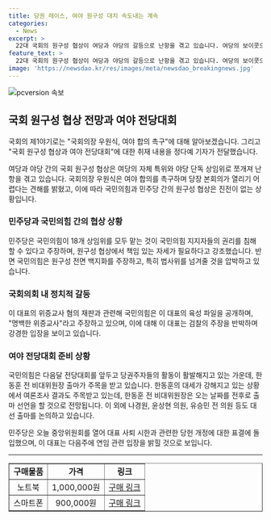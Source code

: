 ```yaml
---
title: 당권 레이스, 여야 원구성 대치 속도내는 계속 
categories:
  - News
excerpt: >
  22대 국회의 원구성 협상이 여당과 야당의 갈등으로 난항을 겪고 있습니다. 여당의 보이콧으로 진행이 더뎌지고 있는 가운데, 국회의장은 여야 합의를 촉구하고 있으며 야당과 여당은 각자의 입장을 고수하며 대립 중입니다. 민주당은 국민의힘의 원구성 요구를 거부하고 법사위에서의 활동을 계속할 계획이며, 국민의힘은 여당을 압박하고 있습니다. 해당 상황에서 국민의힘은 당내 대표 후보를 놓고 뜨거운 경쟁이 벌어지고 있고, 민주당은 당 대표 사퇴 시한 관련하여 당헌 개정에 대한 논의가 이뤄지고 있습니다. 이재명 대표의 연임 여부에 관한 입장도 이슈가 되어 있습니다.
feature_text: >
  22대 국회의 원구성 협상이 여당과 야당의 갈등으로 난항을 겪고 있습니다. 여당의 보이콧으로 진행이 더뎌지고 있는 가운데, 국회의장은 여야 합의를 촉구하고 있으며 야당과 여당은 각자의 입장을 고수하며 대립 중입니다. 민주당은 국민의힘의 원구성 요구를 거부하고 법사위에서의 활동을 계속할 계획이며, 국민의힘은 여당을 압박하고 있습니다. 해당 상황에서 국민의힘은 당내 대표 후보를 놓고 뜨거운 경쟁이 벌어지고 있고, 민주당은 당 대표 사퇴 시한 관련하여 당헌 개정에 대한 논의가 이뤄지고 있습니다. 이재명 대표의 연임 여부에 관한 입장도 이슈가 되어 있습니다.
image: 'https://newsdao.kr/res/images/meta/newsdao_breakingnews.jpg'
---
```


<p><img src="https://newsdao.kr/res/images/meta/newsdao_breakingnews.jpg" alt="pcversion 속보" /></p>

<h2 data-ke-size="size26">국회 원구성 협상 전망과 여야 전당대회</h2>

<p>국회의 제1야기로는 "국회의장 우원식, 여야 합의 촉구"에 대해 알아보겠습니다. 그리고 "국회 원구성 협상과 여야 전당대회"에 대한 취재 내용을 정다예 기자가 전달했습니다. </p>

<p data-ke-size="size16">여당과 야당 간의 국회 원구성 협상은 여당의 자체 특위와 야당 단독 상임위로 쪼개져 난항을 겪고 있습니다. 국회의장 우원식은 여야 합의를 촉구하며 당장 본회의가 열리기 어렵다는 견해를 밝혔고, 이에 따라 국민의힘과 민주당 간의 원구성 협상은 진전이 없는 상황입니다.</p>

<h3><b>민주당과 국민의힘 간의 협상 상황</b></h3>

<p data-ke-size="size16">민주당은 국민의힘이 18개 상임위를 모두 맡는 것이 국민의힘 지지자들의 권리를 침해할 수 있다고 주장하며, 원구성 협상에서 책임 있는 자세가 필요하다고 강조했습니다. 반면 국민의힘은 원구성 전면 백지화를 주장하고, 특히 법사위를 넘겨줄 것을 압박하고 있습니다.</p>

<h3><b>국회의회 내 정치적 갈등</b></h3>

<p data-ke-size="size16">이 대표의 위증교사 혐의 재판과 관련해 국민의힘은 이 대표의 육성 파일을 공개하며, "명백한 위증교사"라고 주장하고 있으며, 이에 대해 이 대표는 검찰의 주장을 반박하며 강경한 입장을 보이고 있습니다.</p>

<h3><b>여야 전당대회 준비 상황</b></h3>

<p data-ke-size="size16">국민의힘은 다음달 전당대회를 앞두고 당권주자들의 활동이 활발해지고 있는 가운데, 한동훈 전 비대위원장 출마가 주목을 받고 있습니다. 한동훈의 대세가 강해지고 있는 상황에서 여론조사 결과도 주목받고 있는데, 한동훈 전 비대위원장은 오는 날짜를 전후로 출마 선언을 할 것으로 전망됩니다. 이 외에 나경원, 윤상현 의원, 유승민 전 의원 등도 대선 출마를 논의하고 있습니다.</p>

<p data-ke-size="size16">민주당은 오늘 중앙위원회를 열어 대표 사퇴 시한과 관련한 당헌 개정에 대한 표결에 돌입했으며, 이 대표는 다음주에 연임 관련 입장을 밝힐 것으로 보입니다.</p>

<hr>

<table style="width: 100%;" border="1">
<tbody>
<tr>
<td style="text-align: center; height: 17px;"><b>구매물품</b></td>
<td style="text-align: center; height: 17px;"><b>가격</b></td>
<td style="text-align: center; height: 17px;"><b>링크</b></td>
</tr>
<tr>
<td style="text-align: center; height: 17px;">노트북</td>
<td style="text-align: center; height: 17px;">1,000,000원</td>
<td style="text-align: center; height: 17px;"><a href="https://prod.danawa.com/info/?pcode=10502741&keyword=%EB%85%B8%ED%8A%B8%EB%B6%81&cate=1133292" target="_blank" rel="noopener">구매 링크</a></td>
</tr>
<tr>
<td style="text-align: center; height: 17px;">스마트폰</td>
<td style="text-align: center; height: 17px;">900,000원</td>
<td style="text-align: center; height: 17px;"><a href="https://prod.danawa.com/info/?pcode=11459046&keyword=%EC%8A%A4%EB%A7%88%ED%8A%B8%ED%8F%B0&cate=112752" target="_blank" rel="noopener">구매 링크</a></td>
</tr>
</tbody>
</table>

<p data-ke-size="size16">&nbsp;</p>

